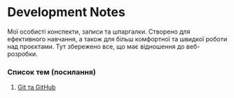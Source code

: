 # Development Notes

Мої особисті конспекти, записи та шпаргалки. Створено для ефективного навчання, а також для більш комфортної та швидкої роботи над проєктами. Тут збережено все, що має відношення до веб-розробки.

### Список тем (посилання)

1. [Git та GitHub](https://github.com/panteleimonov/dev-notes/blob/main/Git_GitHub.md)
